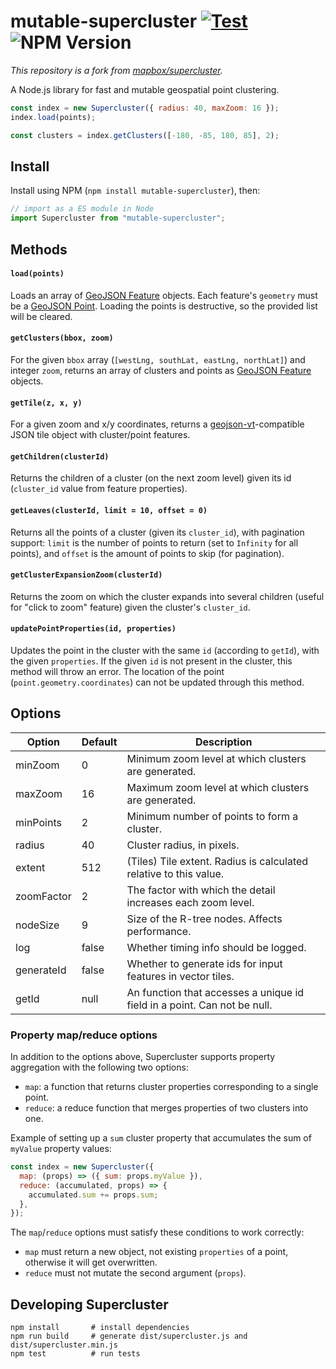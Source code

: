 # mutable-supercluster [![Test](https://github.com/SegmentationFaults0/mutable_supercluster/actions/workflows/test.yml/badge.svg)](https://github.com/SegmentationFaults0/mutable_supercluster/actions/workflows/test.yml) ![NPM Version](https://img.shields.io/npm/v/mutable-supercluster)

_This repository is a fork from [mapbox/supercluster](https://github.com/mapbox/supercluster)._

A Node.js library for fast and mutable geospatial point clustering.

```js
const index = new Supercluster({ radius: 40, maxZoom: 16 });
index.load(points);

const clusters = index.getClusters([-180, -85, 180, 85], 2);
```

<!-- Clustering 6 million points in Leaflet:

![clustering demo on an interactive Leaflet map](https://cloud.githubusercontent.com/assets/25395/11857351/43407b46-a40c-11e5-8662-e99ab1cd2cb7.gif)

Supercluster was built to power clustering in [Mapbox GL JS](https://www.mapbox.com/mapbox-gljs). Read about how it works [on the Mapbox blog](https://blog.mapbox.com/clustering-millions-of-points-on-a-map-with-supercluster-272046ec5c97). -->

## Install

Install using NPM (`npm install mutable-supercluster`), then:

```js
// import as a ES module in Node
import Supercluster from "mutable-supercluster";
```

## Methods

#### `load(points)`

Loads an array of [GeoJSON Feature](https://tools.ietf.org/html/rfc7946#section-3.2) objects. Each feature's `geometry` must be a [GeoJSON Point](https://tools.ietf.org/html/rfc7946#section-3.1.2). Loading the points is destructive, so the provided list will be cleared.

#### `getClusters(bbox, zoom)`

For the given `bbox` array (`[westLng, southLat, eastLng, northLat]`) and integer `zoom`, returns an array of clusters and points as [GeoJSON Feature](https://tools.ietf.org/html/rfc7946#section-3.2) objects.

#### `getTile(z, x, y)`

For a given zoom and x/y coordinates, returns a [geojson-vt](https://github.com/mapbox/geojson-vt)-compatible JSON tile object with cluster/point features.

#### `getChildren(clusterId)`

Returns the children of a cluster (on the next zoom level) given its id (`cluster_id` value from feature properties).

#### `getLeaves(clusterId, limit = 10, offset = 0)`

Returns all the points of a cluster (given its `cluster_id`), with pagination support:
`limit` is the number of points to return (set to `Infinity` for all points),
and `offset` is the amount of points to skip (for pagination).

#### `getClusterExpansionZoom(clusterId)`

Returns the zoom on which the cluster expands into several children (useful for "click to zoom" feature) given the cluster's `cluster_id`.

#### `updatePointProperties(id, properties)`

Updates the point in the cluster with the same `id` (according to `getId`), with the given `properties`. If the given `id` is not present in the cluster, this method will throw an error. The location of the point (`point.geometry.coordinates`) can not be updated through this method.

## Options

| Option     | Default | Description                                                              |
| ---------- | ------- | ------------------------------------------------------------------------ |
| minZoom    | 0       | Minimum zoom level at which clusters are generated.                      |
| maxZoom    | 16      | Maximum zoom level at which clusters are generated.                      |
| minPoints  | 2       | Minimum number of points to form a cluster.                              |
| radius     | 40      | Cluster radius, in pixels.                                               |
| extent     | 512     | (Tiles) Tile extent. Radius is calculated relative to this value.        |
| zoomFactor | 2       | The factor with which the detail increases each zoom level.              |
| nodeSize   | 9       | Size of the R-tree nodes. Affects performance.                           |
| log        | false   | Whether timing info should be logged.                                    |
| generateId | false   | Whether to generate ids for input features in vector tiles.              |
| getId      | null    | An function that accesses a unique id field in a point. Can not be null. |

### Property map/reduce options

In addition to the options above, Supercluster supports property aggregation with the following two options:

- `map`: a function that returns cluster properties corresponding to a single point.
- `reduce`: a reduce function that merges properties of two clusters into one.

Example of setting up a `sum` cluster property that accumulates the sum of `myValue` property values:

```js
const index = new Supercluster({
  map: (props) => ({ sum: props.myValue }),
  reduce: (accumulated, props) => {
    accumulated.sum += props.sum;
  },
});
```

The `map`/`reduce` options must satisfy these conditions to work correctly:

- `map` must return a new object, not existing `properties` of a point, otherwise it will get overwritten.
- `reduce` must not mutate the second argument (`props`).

## Developing Supercluster

```
npm install       # install dependencies
npm run build     # generate dist/supercluster.js and dist/supercluster.min.js
npm test          # run tests
```
